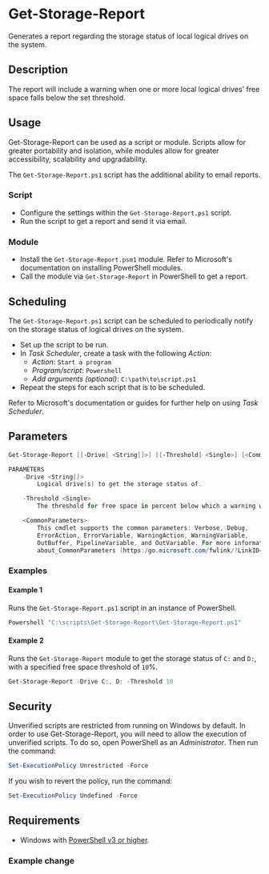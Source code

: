 # Get-Storage-Report

Generates a report regarding the storage status of local logical drives on the system.

## Description

The report will include a warning when one or more local logical drives' free space falls below the set threshold.

## Usage

Get-Storage-Report can be used as a script or module. Scripts allow for greater portability and isolation, while modules allow for greater accessibility, scalability and upgradability.

The `Get-Storage-Report.ps1` script has the additional ability to email reports.

### Script

* Configure the settings within the `Get-Storage-Report.ps1` script.
* Run the script to get a report and send it via email.

### Module

* Install the `Get-Storage-Report.psm1` module. Refer to Microsoft's documentation on installing PowerShell modules.
* Call the module via `Get-Storage-Report` in PowerShell to get a report.

## Scheduling

The `Get-Storage-Report.ps1` script can be scheduled to periodically notify on the storage status of logical drives on the system.

* Set up the script to be run.
* In *Task Scheduler*, create a task with the following *Action*:
  * *Action*: `Start a program`
  * *Program/script*: `Powershell`
  * *Add arguments (optional)*: `C:\path\to\script.ps1`
* Repeat the steps for each script that is to be scheduled.

Refer to Microsoft's documentation or guides for further help on using *Task Scheduler*.

## Parameters

```powershell
Get-Storage-Report [[-Drive] <String[]>] [[-Threshold] <Single>] [<CommonParameters>]

PARAMETERS
    -Drive <String[]>
        Logical drive(s) to get the storage status of.

    -Threshold <Single>
        The threshold for free space in percent below which a warning would be issued.

    <CommonParameters>
        This cmdlet supports the common parameters: Verbose, Debug,
        ErrorAction, ErrorVariable, WarningAction, WarningVariable,
        OutBuffer, PipelineVariable, and OutVariable. For more information, see
        about_CommonParameters (https:/go.microsoft.com/fwlink/?LinkID=113216).
```

### Examples

#### Example 1

Runs the `Get-Storage-Report.ps1` script in an instance of PowerShell.

```powershell
Powershell "C:\scripts\Get-Storage-Report\Get-Storage-Report.ps1"
```

#### Example 2

Runs the `Get-Storage-Report` module to get the storage status of `C:` and `D:`, with a specified free space threshold of `10`%.

```powershell
Get-Storage-Report -Drive C:, D: -Threshold 10
```

## Security

Unverified scripts are restricted from running on Windows by default. In order to use Get-Storage-Report, you will need to allow the execution of unverified scripts. To do so, open PowerShell as an *Administrator*. Then run the command:

```powershell
Set-ExecutionPolicy Unrestricted -Force
```

If you wish to revert the policy, run the command:

```powershell
Set-ExecutionPolicy Undefined -Force
```

## Requirements

* Windows with <a href="https://docs.microsoft.com/en-us/powershell/scripting/setup/installing-windows-powershell?view=powershell-5.1" target="_blank" title="PowerShell">PowerShell v3 or higher</a>.

### Example change
